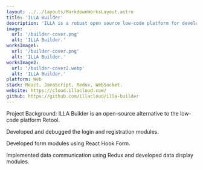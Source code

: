 ```yaml
---
layout: ../../layouts/MarkdownWorksLayout.astro
title: 'ILLA Builder'
description: 'ILLA is a robust open source low-code platform for developers to build internal tools.'
image:
  url: '/builder-cover.png'
  alt: 'ILLA Builder.'
worksImage1:
  url: '/builder-cover.png'
  alt: 'ILLA Builder.'
worksImage2:
  url: '/builder-cover2.webp'
  alt: 'ILLA Builder.'
platform: Web
stack: React, JavaScript, Redux, WebSocket.
website: https://cloud.illacloud.com/
github: https://github.com/illacloud/illa-builder
---
```


Project Background: ILLA Builder is an open-source alternative to the low-code platform Retool.

Developed and debugged the login and registration modules.

Developed form modules using React Hook Form.

Implemented data communication using Redux and developed data display modules.
